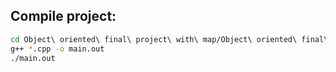 ## Compile project:

```bash
cd Object\ oriented\ final\ project\ with\ map/Object\ oriented\ final\ project\ with\ map/
g++ *.cpp -o main.out
./main.out
